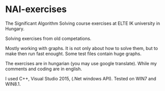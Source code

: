 # NAI-exercises
The Significant Algorithm Solving course exercises at ELTE IK university in Hungary.

Solving exercises from old competations.

Mostly working with graphs. 
It is not only about how to solve them, but to make then run fast enought. Some test files contain huge graphs.

The exercises are in hungarian (you may use google translate). While my comments and coding are in english.

I used C++, Visual Studio 2015, (.Net windows API). Tested on WIN7 and WIN8.1.
